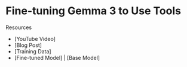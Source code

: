 # Fine-tuning Gemma 3 to Use Tools

Resources
- [YouTube Video]
- [Blog Post]
- [Training Data]
- [Fine-tuned Model] | [Base Model]